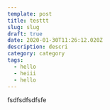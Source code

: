 ```yaml
---
template: post
title: testtt
slug: slug
draft: true
date: 2020-01-30T11:26:12.020Z
description: descri
category: category
tags:
  - hello
  - heiii
  - hello
---
```

fsdfsdfsdfsfe
